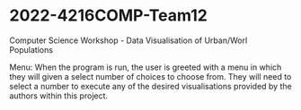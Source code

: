 # 2022-4216COMP-Team12
Computer Science Workshop - Data Visualisation of Urban/Worl Populations

Menu:
When the program is run, the user is greeted with a menu in which they will given a select number of choices to choose from.
They will need to select a number to execute any of the desired visualisations provided by the authors within this project.

